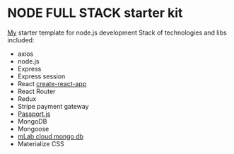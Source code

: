 # NODE FULL STACK starter kit

[My](https://www.upwork.com/fl/olegtsibulnik) starter template for node.js development
Stack of technologies and libs included:
- axios
- node.js
- Express
- Express session
- React [create-react-app](https://github.com/facebookincubator/create-react-app)
- React Router
- Redux
- Stripe payment gateway
- [Passport.js](http://www.passportjs.org/)
- MongoDB
- Mongoose
- [mLab cloud mongo db](https://mlab.com/)
- Materialize CSS
